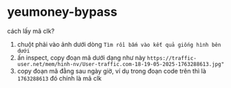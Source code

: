 # yeumoney-bypass
cách lấy mã clk?
1. chuột phải vào ảnh dưới dòng ```Tìm rồi bấm vào kết quả giống hình bên dưới```
2. ấn inspect, copy đoạn mã dưới dạng như này ```https://traffic-user.net/mem/hinh-nv/User-traffic.com-18-19-05-2025-1763288613.jpg"```
3. copy đoạn mã đằng sau ngày giờ, ví dụ trong đoạn code trên thì là ```1763288613```
đó chính là mã clk


